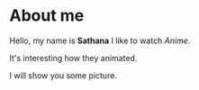 # **About me**

Hello, my name is **Sathana**
I like to watch *Anime*.

It's interesting how they animated.

I will show you some picture.
